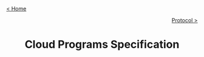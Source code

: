[< Home](../)

[<p style="text-align:right">Protocol ></p>](../Protocol/)

<h1 style="font-weight: bold; text-align:center">Cloud Programs Specification</h1>